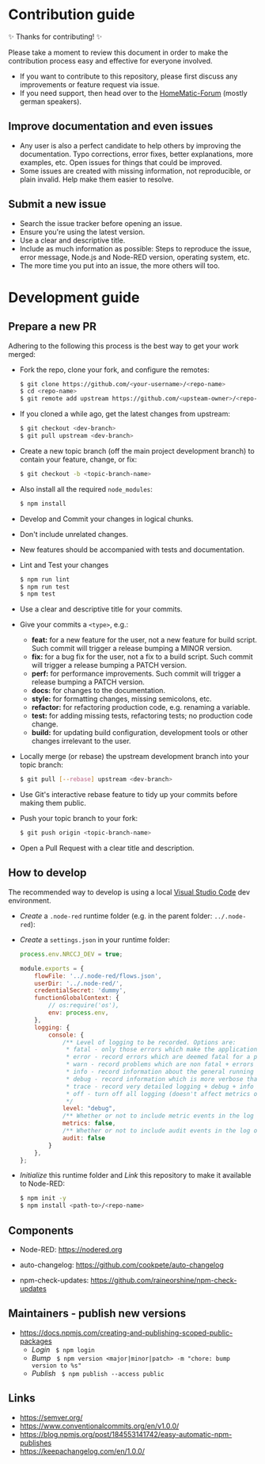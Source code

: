 # Contribution guide

✨ Thanks for contributing! ✨

Please take a moment to review this document in order to make the contribution process easy and effective for everyone involved.

- If you want to contribute to this repository, please first discuss any improvements or feature request via issue.
- If you need support, then head over to the [HomeMatic-Forum](https://homematic-forum.de/forum/viewforum.php?f=77) (mostly german speakers).

## Improve documentation and even issues

- Any user is also a perfect candidate to help others by improving the documentation. Typo corrections, error fixes, better explanations, more examples, etc. Open issues for things that could be improved.
- Some issues are created with missing information, not reproducible, or plain invalid. Help make them easier to resolve.

## Submit a new issue

- Search the issue tracker before opening an issue.
- Ensure you're using the latest version.
- Use a clear and descriptive title.
- Include as much information as possible: Steps to reproduce the issue, error message, Node.js and Node-RED version, operating system, etc.
- The more time you put into an issue, the more others will too.

# Development guide

## Prepare a new PR

Adhering to the following this process is the best way to get your work merged:

- Fork the repo, clone your fork, and configure the remotes:

    ```bash
    $ git clone https://github.com/<your-username>/<repo-name>
    $ cd <repo-name>
    $ git remote add upstream https://github.com/<upsteam-owner>/<repo-name>
    ```

- If you cloned a while ago, get the latest changes from upstream:

    ```bash
    $ git checkout <dev-branch>
    $ git pull upstream <dev-branch>
    ```

- Create a new topic branch (off the main project development branch) to contain your feature, change, or fix:

    ```bash
    $ git checkout -b <topic-branch-name>
    ```

- Also install all the required `node_modules`:

    ```bash
    $ npm install
    ```

- Develop and Commit your changes in logical chunks.
- Don't include unrelated changes.
- New features should be accompanied with tests and documentation.
- Lint and Test your changes

    ```bash
    $ npm run lint
    $ npm run test
    $ npm test
    ```

- Use a clear and descriptive title for your commits.
- Give your commits a `<type>`, e.g.:
  - **feat:** for a new feature for the user, not a new feature for build script. Such commit will trigger a release bumping a MINOR version.
  - **fix:** for a bug fix for the user, not a fix to a build script. Such commit will trigger a release bumping a PATCH version.
  - **perf:** for performance improvements. Such commit will trigger a release bumping a PATCH version.
  - **docs:** for changes to the documentation.
  - **style:** for formatting changes, missing semicolons, etc.
  - **refactor:** for refactoring production code, e.g. renaming a variable.
  - **test:** for adding missing tests, refactoring tests; no production code change.
  - **build:** for updating build configuration, development tools or other changes irrelevant to the user.

- Locally merge (or rebase) the upstream development branch into your topic branch:

    ```bash
    $ git pull [--rebase] upstream <dev-branch>
    ```

- Use Git's interactive rebase feature to tidy up your commits before making them public.
- Push your topic branch to your fork:

    ```bash
    $ git push origin <topic-branch-name>
    ```

- Open a Pull Request with a clear title and description.

## How to develop

The recommended way to develop is using a local [Visual Studio Code](https://code.visualstudio.com/) dev environment.

- _Create_ a `.node-red` runtime folder (e.g. in the parent folder: `../.node-red`):
- _Create_ a `settings.json` in your runtime folder:

    ```javascript
    process.env.NRCCJ_DEV = true;

    module.exports = {
        flowFile: '../.node-red/flows.json',
        userDir: '../.node-red/',
        credentialSecret: 'dummy',
        functionGlobalContext: {
            // os:require('os'),
            env: process.env,
        },
        logging: {
            console: {
                /** Level of logging to be recorded. Options are:
                 * fatal - only those errors which make the application unusable should be recorded
                 * error - record errors which are deemed fatal for a particular request + fatal errors
                 * warn - record problems which are non fatal + errors + fatal errors
                 * info - record information about the general running of the application + warn + error + fatal errors
                 * debug - record information which is more verbose than info + info + warn + error + fatal errors
                 * trace - record very detailed logging + debug + info + warn + error + fatal errors
                 * off - turn off all logging (doesn't affect metrics or audit)
                 */
                level: "debug",
                /** Whether or not to include metric events in the log output */
                metrics: false,
                /** Whether or not to include audit events in the log output */
                audit: false
            }
        },
    };
    ```

- _Initialize_ this runtime folder and _Link_ this repository to make it available to Node-RED:

    ```bash
    $ npm init -y
    $ npm install <path-to>/<repo-name>
    ```

## Components

- Node-RED:
  <https://nodered.org>

- auto-changelog:
  <https://github.com/cookpete/auto-changelog>

- npm-check-updates:
  <https://github.com/raineorshine/npm-check-updates>

## Maintainers - publish new versions

- https://docs.npmjs.com/creating-and-publishing-scoped-public-packages
  - _Login_ &nbsp; `$ npm login`
  - _Bump_ &nbsp; `$ npm version <major|minor|patch> -m "chore: bump version to %s"`
  - _Publish_ &nbsp; `$ npm publish --access public`

## Links

- https://semver.org/
- https://www.conventionalcommits.org/en/v1.0.0/
- https://blog.npmjs.org/post/184553141742/easy-automatic-npm-publishes
- https://keepachangelog.com/en/1.0.0/
